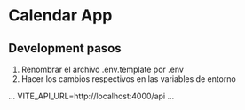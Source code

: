 # Calendar App


## Development pasos

1. Renombrar el archivo .env.template por .env
2. Hacer los cambios respectivos en las variables de entorno

...
VITE_API_URL=http://localhost:4000/api
...